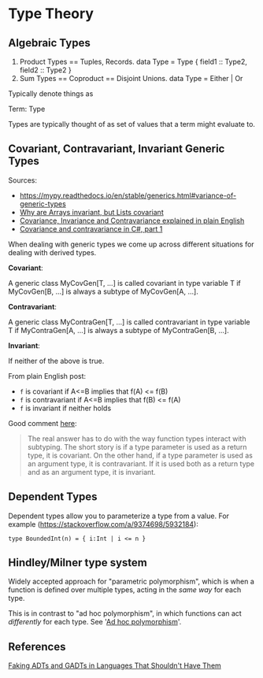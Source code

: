 # Type Theory

## Algebraic Types

1. Product Types == Tuples, Records.           data Type = Type { field1 :: Type2, field2 :: Type2 }
2. Sum Types == Coproduct == Disjoint Unions.  data Type = Either | Or

Typically denote things as

Term: Type

Types are typically thought of as set of values that a term might evaluate to.

## Covariant, Contravariant, Invariant Generic Types

Sources:
 - <https://mypy.readthedocs.io/en/stable/generics.html#variance-of-generic-types>
 - [Why are Arrays invariant, but Lists covariant](https://stackoverflow.com/q/6684493/5932184)
 - [Covariance, Invariance and Contravariance explained in plain English](https://stackoverflow.com/q/8481301/5932184)
 - [Covariance and contravariance in C#, part 1](https://ericlippert.com/2007/10/16/covariance-and-contravariance-in-c-part-1/)


When dealing with generic types we come up across different
situations for dealing with derived types.

**Covariant**:

A generic class MyCovGen[T, ...] is called covariant in type variable T if MyCovGen[B, ...] is always a subtype of MyCovGen[A, ...].

**Contravariant**:

A generic class MyContraGen[T, ...] is called contravariant in type variable T if MyContraGen[A, ...] is always a subtype of MyContraGen[B, ...].

**Invariant**:

If neither of the above is true.

From plain English post:

 - `f` is covariant if A<=B implies that f(A) <= f(B)
 - `f` is contravariant if A<=B implies that f(B) <= f(A)
 - `f` is invariant if neither holds

Good comment [here](https://stackoverflow.com/a/42720468/5932184):

> The real answer has to do with the way function types interact with subtyping.
> The short story is if a type parameter is used as a return type, it is covariant.
> On the other hand, if a type parameter is used as an argument type, it is contravariant.
> If it is used both as a return type and as an argument type, it is invariant.

## Dependent Types

Dependent types allow you to parameterize a type from a value. For
example (<https://stackoverflow.com/a/9374698/5932184>):

```
type BoundedInt(n) = { i:Int | i <= n }
```

## Hindley/Milner type system

Widely accepted approach for "parametric polymorphism", which is when a
function is defined over multiple types, acting in the *same way* for
each type.

This is in contrast to "ad hoc polymorphism", in which functions can act
*differently* for each type. See '[Ad hoc polymorphism](https://doi.org/10.1145/75277.75283)'.


## References

[Faking ADTs and GADTs in Languages That Shouldn't Have Them](https://blog.jle.im/entry/faking-adts-and-gadts.html)
